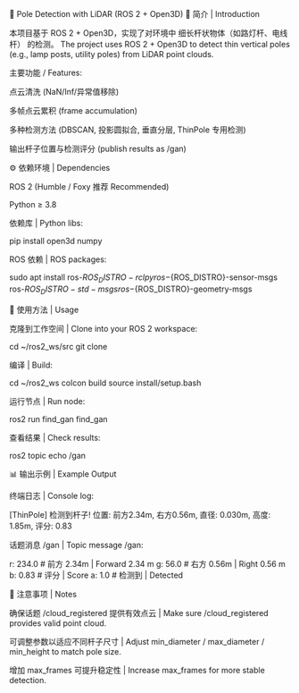 🚀 Pole Detection with LiDAR (ROS 2 + Open3D)
📌 简介 | Introduction

本项目基于 ROS 2 + Open3D，实现了对环境中 细长杆状物体（如路灯杆、电线杆） 的检测。
The project uses ROS 2 + Open3D to detect thin vertical poles (e.g., lamp posts, utility poles) from LiDAR point clouds.

主要功能 / Features:

点云清洗 (NaN/Inf/异常值移除)

多帧点云累积 (frame accumulation)

多种检测方法 (DBSCAN, 投影圆拟合, 垂直分层, ThinPole 专用检测)

输出杆子位置与检测评分 (publish results as /gan)

⚙️ 依赖环境 | Dependencies

ROS 2 (Humble / Foxy 推荐 Recommended)

Python ≥ 3.8

依赖库 | Python libs:

pip install open3d numpy


ROS 依赖 | ROS packages:

sudo apt install ros-${ROS_DISTRO}-rclpy ros-${ROS_DISTRO}-sensor-msgs \
                 ros-${ROS_DISTRO}-std-msgs ros-${ROS_DISTRO}-geometry-msgs

🚀 使用方法 | Usage

克隆到工作空间 | Clone into your ROS 2 workspace:

cd ~/ros2_ws/src
git clone 


编译 | Build:

cd ~/ros2_ws
colcon build
source install/setup.bash


运行节点 | Run node:

ros2 run find_gan find_gan


查看结果 | Check results:

ros2 topic echo /gan

📊 输出示例 | Example Output

终端日志 | Console log:

[ThinPole] 检测到杆子! 位置: 前方2.34m, 右方0.56m, 直径: 0.030m, 高度: 1.85m, 评分: 0.83


话题消息 /gan | Topic message /gan:

r: 234.0     # 前方 2.34m | Forward 2.34 m
g: 56.0      # 右方 0.56m | Right 0.56 m
b: 0.83      # 评分 | Score
a: 1.0       # 检测到 | Detected

📝 注意事项 | Notes

确保话题 /cloud_registered 提供有效点云 | Make sure /cloud_registered provides valid point cloud.

可调整参数以适应不同杆子尺寸 | Adjust min_diameter / max_diameter / min_height to match pole size.

增加 max_frames 可提升稳定性 | Increase max_frames for more stable detection.
